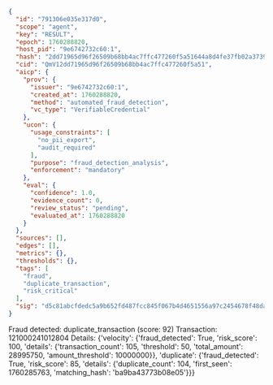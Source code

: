 ```json
{
  "id": "791306e035e317d0",
  "scope": "agent",
  "key": "RESULT",
  "epoch": 1760288820,
  "host_pid": "9e6742732c60:1",
  "hash": "2dd71965d96f26509b68bb4ac7ffc477260f5a51644a8d4fe37fb02a3739845f",
  "cid": "QmV12dd71965d96f26509b68bb4ac7ffc477260f5a51",
  "aicp": {
    "prov": {
      "issuer": "9e6742732c60:1",
      "created_at": 1760288820,
      "method": "automated_fraud_detection",
      "vc_type": "VerifiableCredential"
    },
    "ucon": {
      "usage_constraints": [
        "no_pii_export",
        "audit_required"
      ],
      "purpose": "fraud_detection_analysis",
      "enforcement": "mandatory"
    },
    "eval": {
      "confidence": 1.0,
      "evidence_count": 0,
      "review_status": "pending",
      "evaluated_at": 1760288820
    }
  },
  "sources": [],
  "edges": [],
  "metrics": {},
  "thresholds": {},
  "tags": [
    "fraud",
    "duplicate_transaction",
    "risk_critical"
  ],
  "sig": "d5c81abcfdedc5a9b652fd487fcc845f067b4d4651556a97c2454678f48da60e"
}
```

Fraud detected: duplicate_transaction (score: 92)
Transaction: 121000241012804
Details: {'velocity': {'fraud_detected': True, 'risk_score': 100, 'details': {'transaction_count': 105, 'threshold': 50, 'total_amount': 28995750, 'amount_threshold': 10000000}}, 'duplicate': {'fraud_detected': True, 'risk_score': 85, 'details': {'duplicate_count': 104, 'first_seen': 1760285763, 'matching_hash': 'ba9ba43773b08e05'}}}